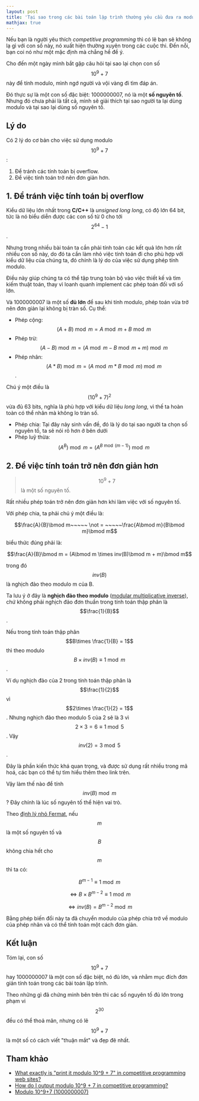 ```yaml
---
layout: post
title: 'Tại sao trong các bài toán lập trình thường yêu cầu đưa ra modulo của 10^9+7?'
mathjax: true
---
```


Nếu bạn là người yêu thích _competitive programming_ thì có lẽ bạn sẽ không lạ gì với con số này, nó xuất hiện thường xuyên trong các cuộc thi. Đến nỗi, bạn coi nó như một mặc định mà chẳng hề đề ý.

Cho đến một ngày mình bắt gặp câu hỏi tại sao lại chọn con số $$10^9+7$$ này để tính modulo, mình ngớ người và vội vàng đi tìm đáp án.

Đó thực sự là một con số đặc biệt: 1000000007, nó là một **số nguyên tố**. Nhưng đó chưa phải là tất cả, mình sẽ giải thích tại sao người ta lại dùng modulo và tại sao lại dùng số nguyên tố.

## Lý do

Có 2 lý do cơ bản cho việc sử dụng modulo $$10^9+7$$ :

1. Để tránh các tính toán bị overflow.
2. Để việc tính toán trở nên đơn giản hơn.

## 1. Để tránh việc tính toán bị overflow

Kiểu dữ liệu lớn nhất trong **C/C++** là _unsigned long long_, có độ lớn 64 bit, tức là nó biểu diễn được các con số từ 0 cho tới $$2^{64} - 1$$.

Nhưng trong nhiều bài toán ta cần phải tính toán các kết quả lớn hơn rất nhiều con số này, do đó ta cần làm nhỏ việc tính toán đi cho phù hợp với kiểu dữ liệu của chúng ta, đó chính là lý do của việc sử dụng phép tính modulo.

Điều này giúp chúng ta có thể tập trung toàn bộ vào việc thiết kế và tìm kiếm thuật toán, thay vì loanh quanh implement các phép toán đối với số lớn.

Và 1000000007 là một số **đủ lớn** để sau khi tính modulo, phép toán vừa trở nên đơn giản lại không bị tràn số. Cụ thể:

- Phép cộng: $$(A+B)\bmod m = A\bmod m + B\bmod m$$
- Phép trừ: $$(A-B)\bmod m = (A\bmod m - B\bmod m + m)\bmod m$$
- Phép nhân: $$(A*B)\bmod m = (A\bmod m * B\bmod m)\bmod m$$.

Chú ý một điều là $$(10^9+7)^2$$ vừa đủ 63 bits, nghĩa là phù hợp với kiểu dữ liệu _long long_, vì thế ta hoàn toàn có thể nhân mà không lo tràn số.

- Phép chia: Tại đây nảy sinh vấn đề, đó là lý do tại sao người ta chọn số nguyên tố, ta sẽ nói rõ hơn ở bên dưới
- Phép luỹ thừa:
  $$(A^B)\bmod m=(A^{B\bmod (m-1)})\bmod m$$

## 2. Để việc tính toán trở nên đơn giản hơn

> $$10^9+7$$ là một số nguyên tố.

Rất nhiều phép toán trở nên đơn giản hơn khi làm việc với số nguyên tố.

Với phép chia, ta phải chú ý một điều là:

$$\frac{A}{B}\bmod m~~~~~ \not = ~~~~~\frac{A\bmod m}{B\bmod m}\bmod m$$

biểu thức đúng phải là:

$$\frac{A}{B}\bmod m = (A\bmod m \times inv(B)\bmod m + m)\bmod m$$

trong đó $$inv(B)$$ là nghịch đảo theo modulo m của B.

Ta lưu ý ở đây là **nghịch đảo theo modulo** ([modular multiplicative inverse](https://en.wikipedia.org/wiki/Modular_multiplicative_inverse)), chứ không phải nghịch đảo đơn thuần trong tính toán thập phân là $$\frac{1}{B}$$.

Nếu trong tính toán thập phân $$B\times \frac{1}{B} = 1$$ thì theo modulo $$B \times inv(B) \equiv 1 \bmod m$$.

Ví dụ nghịch đảo của 2 trong tính toán thập phân là $$\frac{1}{2}$$ vì $$2\times \frac{1}{2} = 1$$. Nhưng nghịch đảo theo modulo 5 của 2 sẽ là 3 vì $$2 \times 3 = 6 \equiv 1 \bmod 5$$. Vậy $$inv(2) = 3 \bmod 5$$.

Đây là phần kiến thức khá quan trọng, và được sử dụng rất nhiều trong mã hoá, các bạn có thể tự tìm hiểu thêm theo link trên.

Vậy làm thế nào để tính $$inv(B)\bmod m$$ ? Đây chính là lúc số nguyên tố thể hiện vai trò.

Theo [định lý nhỏ Fermat](https://vi.wikipedia.org/wiki/%C4%90%E1%BB%8Bnh_l%C3%BD_nh%E1%BB%8F_Fermat), nếu $$m$$ là một số nguyên tố và $$B$$ không chia hết cho $$m$$ thì ta có:

$$B^{m-1} \equiv 1 \bmod m$$

$$\Leftrightarrow	B \times B^{m-2} \equiv 1 \bmod m$$

$$\Leftrightarrow	inv(B) = B^{m-2} \bmod m$$

Bằng phép biến đổi này ta đã chuyển modulo của phép chia trở về modulo của phép nhân và có thể tính toán một cách đơn giản.

## Kết luận

Tóm lại, con số $$10^9+7$$ hay 1000000007 là một con số đặc biệt, nó đủ lớn, và nhằm mục đích đơn giản tính toán trong các bài toán lập trình.

Theo những gì đã chứng minh bên trên thì các số nguyên tố đủ lớn trong phạm vi $$2^{30}$$ đều có thể thoả mãn, nhưng có lẽ $$10^9+7$$ là một số có cách viết "thuận mắt" và đẹp đẽ nhất.

## Tham khảo

- [What exactly is "print it modulo 10^9 + 7" in competitive programming web sites?](https://www.quora.com/What-exactly-is-print-it-modulo-10-9-+-7-in-competitive-programming-web-sites)
- [How do I output modulo 10^9 + 7 in competitive programming?](https://www.quora.com/How-do-I-output-modulo-10-9-+-7-in-competitive-programming)
- [Modulo 10^9+7 (1000000007)](https://www.geeksforgeeks.org/modulo-1097-1000000007/)
